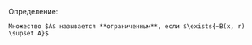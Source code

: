 Определение:
```spoiler-markdown
Множество $A$ называется **ограниченным**, если $\exists{~B(x, r) \supset A}$
```

